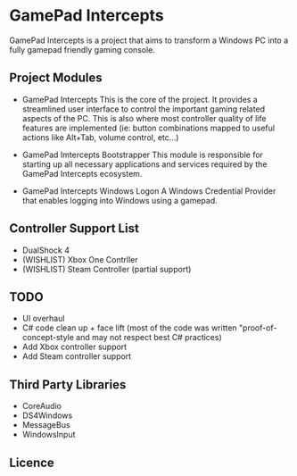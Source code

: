 # GamePad Intercepts
GamePad Intercepts is a project that aims to transform a Windows PC into a fully gamepad friendly gaming console.

## Project Modules

- GamePad Intercepts
This is the core of the project. It provides a streamlined user interface to control the important gaming related aspects of the PC. This is also where most controller quality of life features are implemented (ie: button combinations mapped to useful actions like Alt+Tab, volume control, etc...)

- GamePad Imtercepts Bootstrapper
This module is responsible for starting up all necessary applications and services required by the GamePad Intercepts ecosystem.

- GamePad Intercepts Windows Logon
A Windows Credential Provider that enables logging into Windows using a gamepad.

## Controller Support List
- DualShock 4
- (WISHLIST) Xbox One Contrller
- (WISHLIST) Steam Controller (partial support)

## TODO
- UI overhaul
- C# code clean up + face lift (most of the code was written "proof-of-concept-style and may not respect best C# practices)
- Add Xbox controller support
- Add Steam controller support

## Third Party Libraries

- CoreAudio
- DS4Windows
- MessageBus
- WindowsInput

## Licence
